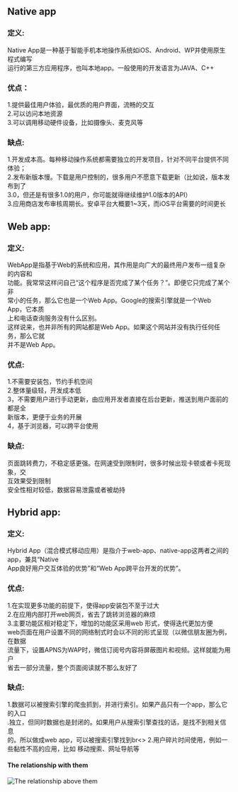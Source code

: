 ## Native app<br>
### 定义:<br>
Native App是一种基于智能手机本地操作系统如iOS、Android、WP并使用原生程式编写<br>运行的第三方应用程序，也叫本地app。一般使用的开发语言为JAVA、C++<br>
### 优点：
1.提供最佳用户体验，最优质的用户界面，流畅的交互<br>
2.可以访问本地资源<br>
3.可以调用移动硬件设备，比如摄像头、麦克风等<br>
### 缺点: <br>
1.开发成本高。每种移动操作系统都需要独立的开发项目，针对不同平台提供不同体验；<br>
2.发布新版本慢。下载是用户控制的，很多用户不愿意下载更新（比如说，版本发布到了<br>3.0，但还是有很多1.0的用户，你可能就得继续维护1.0版本的API）<br>
3.应用商店发布审核周期长。安卓平台大概要1~3天，而iOS平台需要的时间更长
## Web app: <br>
### 定义: <br>
WebApp是指基于Web的系统和应用，其作用是向广大的最终用户发布一组复杂的内容和<br>功能。我常常这样问自己“这个程序是否完成了某个任务？”。即便它只完成了某个非<br>常小的任务，那么它也是一个Web App。Google的搜索引擎就是一个Web App，它本质<br>上和电话查询服务没有什么区别。<br>
这样说来，也并非所有的网站都是Web App。如果这个网站并没有执行任何任务，那么它就<br>并不是Web App。<br>
### 优点: <br>
1.不需要安装包，节约手机空间<br>
2.整体量级轻，开发成本低<br>
3，不需要用户进行手动更新，由应用开发者直接在后台更新，推送到用户面前的都是全<br>新版本，更便于业务的开展<br>
4，基于浏览器，可以跨平台使用<br>
### 缺点: <br>
页面跳转费力，不稳定感更强。在网速受到限制时，很多时候出现卡顿或者卡死现象，交<br>互效果受到限制<br>
安全性相对较低，数据容易泄露或者被劫持<br>
## Hybrid app: <br>
### 定义: <br>
Hybrid App（混合模式移动应用）是指介于web-app、native-app这两者之间的app，兼具“Native <br>App良好用户交互体验的优势”和“Web App跨平台开发的优势”。<br>
### 优点: <br>
1.在实现更多功能的前提下，使得app安装包不至于过大<br>
2.在应用内部打开web网页，省去了跳转浏览器的麻烦<br>
3.主要功能区相对稳定下，增加的功能区采用web 形式，使得迭代更加方便<br>
web页面在用户设置不同的网络制式时会以不同的形式呈现（以微信朋友圈为例，在数据<br>流量下，设置APNS为WAP时，微信订阅号内容将屏蔽图片和视频。这样就能为用户<br>省去一部分流量，整个页面阅读就不那么友好了<br>
### 缺点: <br>
1.数据可以被搜索引擎的爬虫抓到，并进行索引。如果产品只有一个app，那么它的入口<br>.独立，但同时数据也是封闭的。如果用户从搜索引擎查找的话，是找不到相关信息<br>的。所以做成web app，可以被搜索引擎找到br<>
2.用户碎片时间使用，例如一些黏性不高的应用，比如 移动搜索、网址导航等<br>

#### The relationship with them
![The relationship above them ](https://upload-images.jianshu.io/upload_images/1668945-eebff27c68f3e4db.png?imageMogr2/auto-orient/)


